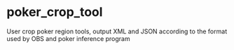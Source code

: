 # poker_crop_tool

User crop poker region tools, output XML and JSON according to the format used by OBS and poker inference program